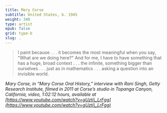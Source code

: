 ```yaml
---
title: Mary Corse
subtitle: United States, b. 1945
weight: 340
type: artist
epub: false
grid: type-b
slug: .
---
```

> I paint because . . . it becomes the most meaningful when you say, "What are we doing here?" And for me, I have to have something that has a huge, broad context . . . the infinite, something bigger than ourselves . . . just as in mathematics . . . asking a question into an invisible world.

<cite>Mary Corse, in “Mary Corse Oral History,” interview with Rani Singh, Getty Research Institute, filmed in 2011 at Corse’s studio in Topanga Canyon, California, video, 1:02:12 hours, available at [https://www.youtube.com/watch?v=gUzti\_LrFgg](https://www.youtube.com/watch?v=gUzti\_LrFgg)</cite>
